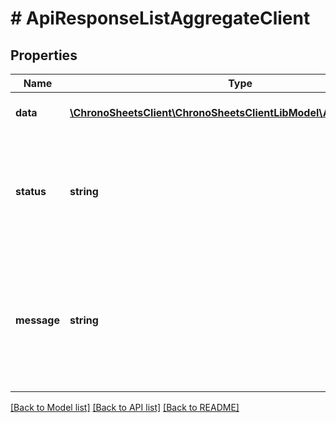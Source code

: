 # # ApiResponseListAggregateClient

## Properties

Name | Type | Description | Notes
------------ | ------------- | ------------- | -------------
**data** | [**\ChronoSheetsClient\ChronoSheetsClientLibModel\AggregateClient[]**](AggregateClient.md) | The main Data of the response | [optional]
**status** | **string** | The API response status. Indicates if the request was successful, failed or was unauthorised. | [optional]
**message** | **string** | A message to accompany the response status.  If the Status is failed, this message will hint why it failed and what you need to do. | [optional]

[[Back to Model list]](../../README.md#models) [[Back to API list]](../../README.md#endpoints) [[Back to README]](../../README.md)

